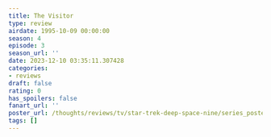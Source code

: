 ```yaml
---
title: The Visitor
type: review
airdate: 1995-10-09 00:00:00
season: 4
episode: 3
season_url: ''
date: 2023-12-10 03:35:11.307428
categories:
- reviews
draft: false
rating: 0
has_spoilers: false
fanart_url: ''
poster_url: /thoughts/reviews/tv/star-trek-deep-space-nine/series_poster.jpg
tags: []
---
```


